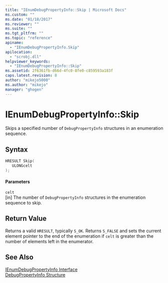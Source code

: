 ```yaml
---
title: "IEnumDebugPropertyInfo::Skip | Microsoft Docs"
ms.custom: ""
ms.date: "01/18/2017"
ms.reviewer: ""
ms.suite: ""
ms.tgt_pltfrm: ""
ms.topic: "reference"
apiname: 
  - "IEnumDebugPropertyInfo.Skip"
apilocation: 
  - "scrobj.dll"
helpviewer_keywords: 
  - "IEnumDebugPropertyInfo::Skip"
ms.assetid: 2f6361fb-d66d-4fc0-8fe0-c859593a183f
caps.latest.revision: 8
author: "mikejo5000"
ms.author: "mikejo"
manager: "ghogen"
---
```

# IEnumDebugPropertyInfo::Skip
Skips a specified number of `DebugPropertyInfo` structures in an enumeration sequence.  
  
## Syntax  
  
```cpp
HRESULT Skip(  
   ULONGcelt  
);  
```  
  
#### Parameters  
 `celt`  
 [in] The number of `DebugPropertyInfo` structures in the enumeration sequence to skip.  
  
## Return Value  
 Returns a valid `HRESULT`, typically `S_OK`. Returns `S_FALSE` and sets the current element pointer to the end of the enumeration if `celt` is greater than the number of elements left in the enumerator.  
  
## See Also  
 [IEnumDebugPropertyInfo Interface](../../winscript/reference/ienumdebugpropertyinfo-interface.md)   
 [DebugPropertyInfo Structure](../../winscript/reference/debugpropertyinfo-structure.md)